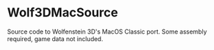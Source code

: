 Wolf3DMacSource
===============

Source code to Wolfenstein 3D's MacOS Classic port. Some assembly required, game data not included.
